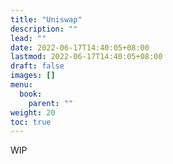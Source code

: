 ```yaml
---
title: "Uniswap"
description: ""
lead: ""
date: 2022-06-17T14:40:05+08:00
lastmod: 2022-06-17T14:40:05+08:00
draft: false
images: []
menu:
  book:
    parent: ""
weight: 20
toc: true
---
```


WIP